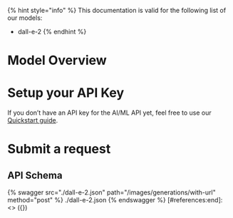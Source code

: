 [#references:start]: <> ({ "template": "openapi" })
{% hint style="info" %}
This documentation is valid for the following list of our models:
* dall-e-2
{% endhint %}

# Model Overview


# Setup your API Key
If you don’t have an API key for the AI/ML API yet, feel free to use our [Quickstart guide](https://docs.aimlapi.com/quickstart/setting-up).

# Submit a request
## API Schema
{% swagger src="./dall-e-2.json" path="/images/generations/with-url" method="post" %}
./dall-e-2.json
{% endswagger %}
[#references:end]: <> ({})
